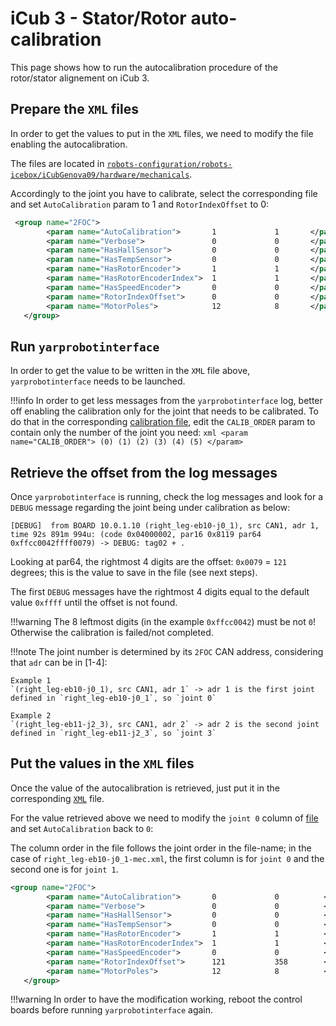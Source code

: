 # iCub 3 - Stator/Rotor auto-calibration
This page shows how to run the autocalibration procedure of the rotor/stator alignement on iCub 3.

## Prepare the `XML` files
In order to get the values to put in the `XML` files, we need to modify the file enabling the autocalibration.

The files are located in [`robots-configuration/robots-icebox/iCubGenova09/hardware/mechanicals`](https://github.com/robotology/robots-configuration/tree/master/robots-icebox/iCubGenova09/hardware/mechanicals).

Accordingly to the joint you have to calibrate, select the corresponding file and set `AutoCalibration` param to 1 and `RotorIndexOffset` to 0:

```xml
 <group name="2FOC">
        <param name="AutoCalibration">       1             1       </param>
        <param name="Verbose">               0             0       </param>
        <param name="HasHallSensor">         0             0       </param>
        <param name="HasTempSensor">         0             0       </param>
        <param name="HasRotorEncoder">       1             1       </param>
        <param name="HasRotorEncoderIndex">  1             1       </param>
        <param name="HasSpeedEncoder">       0             0       </param>
        <param name="RotorIndexOffset">      0             0       </param>
        <param name="MotorPoles">            12            8       </param>
   </group>
```

## Run `yarprobotinterface` 
In order to get the value to be written in the `XML` file above, `yarprobotinterface` needs to be launched.

!!!info
    In order to get less messages from the `yarprobotinterface` log, better off enabling the calibration only for the joint that needs to be calibrated.
    To do that in the corresponding [calibration file](https://github.com/robotology/robots-configuration/tree/master/robots-icebox/iCubGenova09/calibrators), edit the `CALIB_ORDER` param to contain only the number of the joint you need:
    ```xml
                <param name="CALIB_ORDER"> (0) (1) (2) (3) (4) (5) </param>
    ```

## Retrieve the offset from the log messages
Once `yarprobotinterface` is running, check the log messages and look for a `DEBUG` message regarding the joint being under calibration as below:

```
[DEBUG]  from BOARD 10.0.1.10 (right_leg-eb10-j0_1), src CAN1, adr 1, time 92s 891m 994u: (code 0x04000002, par16 0x8119 par64 0xffcc0042ffff0079) -> DEBUG: tag02 + .
```

Looking at par64, the rightmost 4 digits are the offset: `0x0079` = `121` degrees; this is the value to save in the file (see next steps). 

The first `DEBUG` messages have the rightmost 4 digits equal to the default value `0xffff` until the offset is not found. 

!!!warning
    The 8 leftmost digits (in the example `0xffcc0042`) must be not `0`!<br>
    Otherwise the calibration is failed/not completed. 

!!!note
    The joint number is determined by its `2FOC` CAN address, considering that `adr` can be in [1-4]: 
    
    Example 1
    `(right_leg-eb10-j0_1), src CAN1, adr 1` -> adr 1 is the first joint defined in `right_leg-eb10-j0_1`, so `joint 0`

    Example 2
    `(right_leg-eb11-j2_3), src CAN1, adr 2` -> adr 2 is the second joint defined in `right_leg-eb11-j2_3`, so `joint 3`


## Put the values in the `XML` files
Once the value of the autocalibration is retrieved, just put it in the corresponding [`XML`](https://github.com/robotology/robots-configuration/tree/master/robots-icebox/iCubGenova09/hardware/mechanicals) file.

For the value retrieved above we need to modify the `joint 0` column of [file](https://github.com/robotology/robots-configuration/blob/master/robots-icebox/iCubGenova09/hardware/mechanicals/right_leg-eb11-j0_2-mec.xml) and set `AutoCalibration` back to `0`:

The column order in the file follows the joint order in the file-name; in the case of `right_leg-eb10-j0_1-mec.xml`, the first column is for `joint 0` and the second one is for `joint 1`.

```xml
<group name="2FOC">
        <param name="AutoCalibration">       0             0          </param>
        <param name="Verbose">               0             0          </param>
        <param name="HasHallSensor">         0             0          </param>
        <param name="HasTempSensor">         0             0          </param>
        <param name="HasRotorEncoder">       1             1          </param>
        <param name="HasRotorEncoderIndex">  1             1          </param>
        <param name="HasSpeedEncoder">       0             0          </param>
        <param name="RotorIndexOffset">      121           358        </param>
        <param name="MotorPoles">            12            8          </param>
   </group>
```

!!!warning
    In order to have the modification working, reboot the control boards before running `yarprobotinterface` again. 
